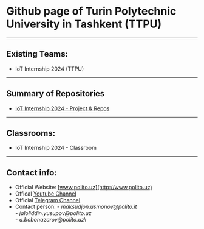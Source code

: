 # Github page of Turin Polytechnic University in Tashkent (TTPU)

---------------------------------------------------------------------------------------
## Existing Teams:

- IoT Internship 2024 (TTPU)

---------------------------------------------------------------------------------------
## Summary of Repositories

- [IoT Internship 2024 - Project & Repos]()

---------------------------------------------------------------------------------------
## Classrooms:

- IoT Internship 2024 - Classroom

---------------------------------------------------------------------------------------
## Contact info:
- Official Website: [www.polito.uz](http://www.polito.uz)
- Offical [Youtube Channel](https://www.youtube.com/@TurinPolytechnicUniversity)
- Official [Telegram Channel](https://t.me/polito_uz)
- Contact person:
              - _maksudjon.usmonov@polito.it_\
              - _jaloliddin.yusupov@polito.uz_\
              - _a.bobonazarov@polito.uz_\
